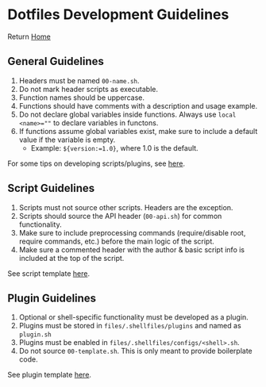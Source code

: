 # Dotfiles Development Guidelines

Return [Home](../README.md)

## General Guidelines

1. Headers must be named `00-name.sh`.
2. Do not mark header scripts as executable.
3. Function names should be uppercase.
4. Functions should have comments with a description and usage example.
5. Do not declare global variables inside functions. Always use `local <name>=""` to declare variables in functons.
6. If functions assume global variables exist, make sure to include a default value if the variable is empty.
   - Example: `${version:=1.0}`, where 1.0 is the default.

For some tips on developing scripts/plugins, see [here](script-tricks.md).

## Script Guidelines

1. Scripts must not source other scripts. Headers are the exception.
2. Scripts should source the API header (`00-api.sh`) for common functionality.
3. Make sure to include preprocessing commands (require/disable root, require commands, etc.) before the main logic of the script.
4. Make sure a commented header with the author & basic script info is included at the top of the script.

See script template [here](../files/System32/00-template.sh).

## Plugin Guidelines

1. Optional or shell-specific functionality must be developed as a plugin.
2. Plugins must be stored in `files/.shellfiles/plugins` and named as `plugin.sh`
3. Plugins must be enabled in `files/.shellfiles/configs/<shell>.sh`.
4. Do not source `00-template.sh`. This is only meant to provide boilerplate code.

See plugin template [here](../files/.shellfiles/plugins/00-template.sh).
